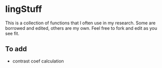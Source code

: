 lingStuff
=========

This is a collection of functions that I often use 
in my research. Some are borrowed and edited, others 
are my own. Feel free to fork and edit as you see fit. 

## To add

- contrast coef calculation
